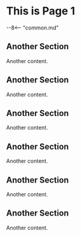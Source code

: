 # This is Page 1
--8<-- "common.md"

## Another Section
Another content.

## Another Section
Another content.

## Another Section
Another content.

## Another Section
Another content.

## Another Section
Another content.

## Another Section
Another content.